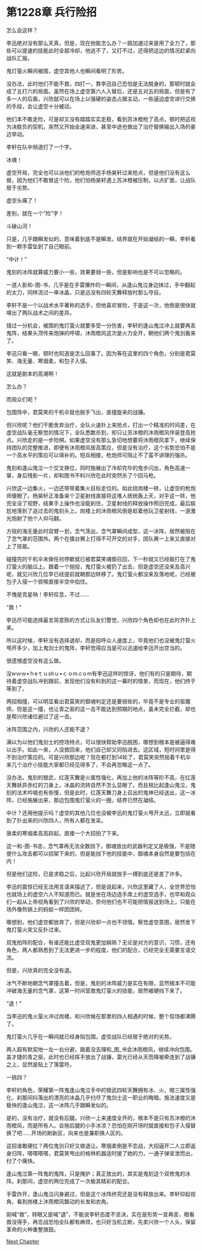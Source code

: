 # 第1228章 兵行险招

怎么会这样？

李迅绝对没有那么天真，但是，现在他能怎么办？一路加速过来是用了全力了，那些可以提速的技能此时全部冷却，他逃不了，又打不过，还得把这边的情况赶紧向战队汇报。

鬼灯萤火瞬间被围，虚空其他人也瞬间看明了形势。

没办法，此时他们不能不救，四打一，靠李迅自己恐怕是无法脱身的，那顿时就会成了五打六的局面。虽然在场上虚空第六人入替后，还是五对五的局面，但是有了多一人的后盾，兴欣就可以在场上以强硬的姿态占据主动，一些逼迫虚空进行交换的手段，会让虚空十分被动。

他们本不敢走险，可是却又没有踏踏实实走稳，看到苏沐橙抢了高点，顿时把这视为决胜负的契机，突然又开始全速突进，甚至中途也做出了治疗替换输出入场的豪迈举动。

李轩在队中频道打了一个字。

冰魂！

虚空开局，完全也可以派他们的枪炮师选手杨昊轩过来抢点，但是他们没有这么做，因为他们不敢冒这个险，他们怕杨昊轩遇上苏沐橙被压制，以点扩面，让战队居于劣势。

虚空头痛了！

差别，就在一个“险”字！

斗破山河！

只是，几乎跟瞬发似的，意味着到底不是瞬发。结界就在开始凝结的一瞬，李轩看到一颗手雷坠到了自己眼前。

“中计！”

鬼刻的冰阵就算威力要小一些，效果要弱一些，但是影响也是不可以忽略的。

一道人影和-图-书，几乎是在手雷爆炸的一瞬间，从逢山鬼泣身边抹过，手中翻起的太刀，同样流过一串冰晶，只是远没有四轮天舞释放时那么夺目。

李轩不是一个以战术水平著称的选手，但他喜欢冒险，于是这一次，他倒是很快就嗅出了两队战术之间的差异。

错过一分机会，被围的鬼灯萤火就要多受一分伤害，李轩的逢山鬼泣冲上就要再丢鬼阵，结果头顶传来炮弹的呼啸，沐雨橙风这次是火力全开，朝他们两个鬼剑轰来了。

李迅只看一眼，顿时也知道是怎么回事了。因为等在这里的四个角色，分别是君莫笑、海无量、寒烟柔，和包子入侵。

这就是剧本的高潮啊！

怎么办？

而观众们呢？

包围阵中，君莫笑的千机伞就也脱手飞出，直撞旋来的战镰。

但兴欣呢？他们干脆舍弃治疗，全队火速扑上来抢点，打出一个精准的时间差，在虚空战队毫无察觉的情况下，全队悉数杀到，却只让苏沐橙的沐雨橙风佯装登高抢点。兴欣走的是一步险棋。如果虚空没有那么急切地想要将沐雨橙风拿下，继续保持团队的完整推进，即便有沐雨橙风居高策应，但是没有治疗，这个劣势恐怕不是一个高水平的策应可以填补的。短兵相接，枪炮师可阻止不了蛮不讲理的强杀。

鬼刻和逢山鬼泣一个交叉换位，同时施展出了冷却完毕的鬼步闪出，角色高速一窜，身后残影一片，却和图书不料兴欣在此时突然杀了个回马枪。

兴欣这一边集火，一边还带带着集火目标走位的。如此绕岗楼一转，让虚空的枪炮师傻眼了。杨昊轩正准备来个卫星射线直接将这堆人统统轰上天，对手这一转，他完全没了视野，结果手上操作也没能刹住，卫星射线的释放操作照旧完成，最后尴尬地落到了追过去的鬼刻头上。岗楼上的沐雨橙风倒是趁着他玩卫星射线，一道激光炮射了他个人仰马翻。

方锐的海无量此时双臂一划，念气荡出，念气罩瞬间成型，这一冰阵，居然被阻在了念气罩的范围外。两个在擂台赛上打得不可开交的对手，团队赛一上来又直接对上了技能。

碰撞完的千机伞未做任何停歇就已被君莫笑魂御召回，下一秒就又已经敲打在了鬼灯萤火的脑瓜上。跟着一个抛投，鬼灯萤火被扔了出去，但是虚空还没来及高兴呢，就见兴欣几位早已经提前就朝那边转移了。鬼灯萤火都没来及落地呢，已经被包子入侵一个锁喉直接半空中掐住。

不愧是克星呐！李轩叹息，不过……

“救！”

李迅尽可能选择最言简意赅的方式让队友们警觉，兴欣四个角色却也在此时齐扑上来。

所以这时候，李轩没有选择退却，而是招呼众人速度上，毕竟他们也没被鬼灯萤火甩开多少，加上鬼剑士的鬼阵，李轩觉得应当是可以迅速给李迅开出空当的。

很遗憾虚空没有这么做。

没wｗｗ•ｈeｔｕshｕ•ｃｏm.cｏm有李迅这样的惊讶，他们有的只是期待，期待着虚空战队冲到跟前，发现他们没有料到的这一幕时的情景，而现在，他们终于等到了。

两招相撞，可以明显看出君莫笑的御魂判定还是要弱些的，毕竟不是专业的驱魔师，但是这一撞，也让青之驱的这一击不能达到预期的地点，虽未完全拦截，却也是帮兴欣诸位避过了这一击。

冰阵范围之内，兴欣的人还能不退？

满以为以他们鬼剑士的控场特点，可以很快帮助李迅脱困，哪想到根本是被逼得难以出手。如此一来，人没救回来，他们自己却又同陷进去。这区域，短时间里是得不到治疗策应的。可是兴欣那边呢？现在都打到14轮了，君莫笑突然摇着千机伞来几个治疗小技能大家都已经见得多了，不会再忽略这一点了。

没办法，鬼刻的银武，红莲天舞是火属性强化，再加上他的冰阵等阶不高，在红莲天舞妖异赤红的刀身上，冰晶的流转自然不怎么显眼了。而且相比起逢山鬼泣，鬼刻的法术吟唱也有些慢，但是此时，红莲天舞刀身上召出的鬼神已经送出，这一冰阵，已经施展出来，那边包围鬼灯萤火的一圈，结界已然在凝结。

中计？还用他提示吗？虚空的其他几位也没被李迅的鬼灯萤火甩开太远，立即就看到了扑出来的兴欣四人，所有人都在发呆。

唐柔的寒烟柔高高跃起，直接一个大招拍了下来。

这一和-图-书击，念气罩再无法全数挡下，御魂放出的武器判定又是极强，不是随便什么攻击都可以招架下来的，但是能挡下他的技能中，御魂本身自然是要包括在内！

但是他们这险，已是求稳之后，比起兴欣开局就放手一搏到底还是差了许多。

李迅的震惊已经无法用言语来描述了，但是说起来，兴欣这里藏了人，全世界恐怕也就场上的虚空六人不知道而已。就是坐在场边选手席上的虚空选手，也早和观众们一起从上帝视角看到了兴欣的举动，奈何他们也不可能把情报送到场上，只能在场外像热锅上的蚂蚁一样团团转。

哪想到，他们虚空都放弃了，但是兴欣却一点也不领情。察觉虚空意图，居然舍下鬼灯萤火突又反扑过来。

双鬼拍阵的配合，有谁还能比虚空双鬼更加娴熟？无论是对方的意识，习惯，还有角色，两人都熟悉到了无法更进一步的程度，他们的配合，已经完全无需要言语交流。

但是，兴欣真的完全没有退。

冰气不断地朝念气罩撞击着，但是，鬼刻的冰阵威力是实在有限，显然根本不可能冲破海无量的念气罩，这第一时间营救鬼灯萤火的技能，居然被硬挡下来了。

“退！”

当李迅的鬼火萤火冲过岗楼，和兴欣候在那里的四人相遇的时候，整个现场都沸腾了。

鬼灯萤火几乎在一瞬间就已经身陷包围，虚空战队已经居于绝对的劣势。

两人超有默契地一左一右分避，跟着没去理和_图_书会沐雨橙风，继续冲向包围。盖才捷的青之驱，此时也已经挥手放出了战镰，雷光已经从天而降被牵连到了战镰之上，显然是贴上了落雷符。

一挑四？

李轩的角色，荣耀第一阵鬼逢山鬼泣手中的银武四轮天舞拥有冰、火、暗三属性强化，刹那间抖落出的漂亮的冰晶几乎扫尽了鬼剑士这一职业的晦暗。施法速度又是极快的逢山鬼泣，这一冰阵几乎跟瞬发似的。

是的，没有治疗，就没有后腿。兴欣一上来速度全开的，根本不是只有苏沐橙的沐雨橙风，而是所有人。会拖后腿的小手冰凉？恐怕在刚开场时就直接和包子入侵替换了吧……开场的刷新区，向来也是兼职换人区的。

这招谁敢硬扛？两位鬼剑只好又做退让。寒烟柔倒是不恋战，大招逼开二人立即返身归阵，嗒嗒嗒嗒，君莫笑甩出的格林机器适时接了她的力，一通子弹宣泄而出，扫了个痛快。

逢山鬼泣第一阵鬼的鬼阵，只是掩护；真正放出的，其实是鬼刻这个双修鬼的冰阵。刹那间，虚空的两位完成了一次极其精彩的配合。

手雷炸开，逢山鬼泣闪身避过，但是这个冰阵终究还是没有释放出来。李轩仰起视角，看到岗楼上沐雨橙风飘动的长发和衣角。

刚喊“救”，转眼又是喊“退”，不能说李轩态度不坚决，实在是形势一变再变，眼看救没得手，再恋战恐怕全队都有麻烦，也只好当机立断，先卖兴欣一个人头，保留革命的火种重整旗鼓。



[Next Chapter](%E7%AC%AC1229%E7%AB%A0%20%E8%99%9A%E7%A9%BA%E6%9E%AA%E7%82%AE%E5%B8%88.md)